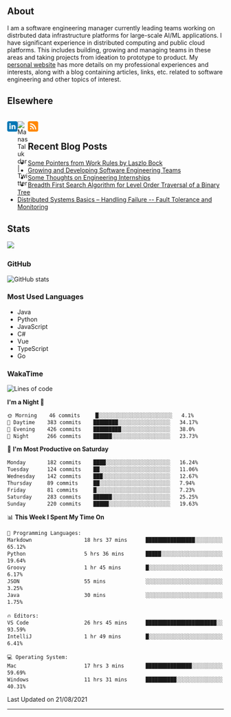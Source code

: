 ## About

I am a software engineering manager currently leading teams working on distrbuted data infrastructure platforms for large-scale AI/ML applications. I have significant experience in distributed computing and public cloud platforms. This includes building, growing and managing teams in these areas and taking projects from ideation to prototype to product. My [personal website](https://manastalukdar.github.io/) has more details on my professional experiences and interests, along with a blog containing articles, links, etc. related to software engineering and other topics of interest.

## Elsewhere

</br>

<a href="https://www.linkedin.com/in/manastalukdar" target="_blank">
  <img align="left" alt="Manas Talukdar | Linkedin" width="24px" src="https://raw.githubusercontent.com/edent/SuperTinyIcons/master/images/svg/linkedin.svg" />
</a>
<a href="https://www.twitter.com/manastalukdar" target="_blank">
  <img align="left" alt="Manas Talukdar | Twitter" width="24px" src="https://github.com/TheDudeThatCode/TheDudeThatCode/blob/master/Assets/Twitter.svg" />
</a>
<a href="https://manastalukdar.github.io/" target="_blank">
  <img align="left" alt="Manas Talukdar | Website" width="24px" src="https://github.com/edent/SuperTinyIcons/blob/master/images/svg/rss.svg" />
</a>

</br>

## Recent Blog Posts

<!-- BLOG:START -->
- [Some Pointers from Work Rules by Laszlo Bock](https://manastalukdar.github.io/blog/2020/01/25/work-rules-laszlo-bock-pointers/)
- [Growing and Developing Software Engineering Teams](https://manastalukdar.github.io/blog/2019/09/19/growing-developing-software-engineering-teams/)
- [Some Thoughts on Engineering Internships](https://manastalukdar.github.io/blog/2019/09/04/some-thoughts-on-engineering-internships/)
- [Breadth First Search Algorithm for Level Order Traversal of a Binary Tree](https://manastalukdar.github.io/blog/2019/08/29/breadth-first-search-binary-tree-level-order-traversal/)
- [Distributed Systems Basics – Handling Failure -- Fault Tolerance and Monitoring](https://manastalukdar.github.io/blog/2019/08/19/katemats-distributed-systems-fault-tolerance-monitoring/)
<!-- BLOG:END -->

## Stats

![](https://komarev.com/ghpvc/?username=manastalukdar)

### GitHub

![GitHub stats](https://github-readme-stats.vercel.app/api?username=manastalukdar&show_icons=true&hide_border=true&hide_rank=true&hide_title=true&icon_color=79ff97&text_color=cecac3&bg_color=4d4b4b)

### Most Used Languages

- Java
- Python
- JavaScript
- C#
- Vue
- TypeScript
- Go

<!--
![Top Langs](https://github-readme-stats.vercel.app/api/top-langs/?username=manastalukdar&layout=compact&hide_border=true&hide_title=true&icon_color=79ff97&text_color=cecac3&bg_color=4d4b4b)
-->

### WakaTime

<!--START_SECTION:waka-->
![Lines of code](https://img.shields.io/badge/From%20Hello%20World%20I%27ve%20Written-73289%20lines%20of%20code-blue)

**I'm a Night 🦉** 

```text
🌞 Morning    46 commits     █░░░░░░░░░░░░░░░░░░░░░░░░   4.1% 
🌆 Daytime    383 commits    ████████░░░░░░░░░░░░░░░░░   34.17% 
🌃 Evening    426 commits    █████████░░░░░░░░░░░░░░░░   38.0% 
🌙 Night      266 commits    ██████░░░░░░░░░░░░░░░░░░░   23.73%

```
📅 **I'm Most Productive on Saturday** 

```text
Monday       182 commits    ████░░░░░░░░░░░░░░░░░░░░░   16.24% 
Tuesday      124 commits    ██░░░░░░░░░░░░░░░░░░░░░░░   11.06% 
Wednesday    142 commits    ███░░░░░░░░░░░░░░░░░░░░░░   12.67% 
Thursday     89 commits     ██░░░░░░░░░░░░░░░░░░░░░░░   7.94% 
Friday       81 commits     █░░░░░░░░░░░░░░░░░░░░░░░░   7.23% 
Saturday     283 commits    ██████░░░░░░░░░░░░░░░░░░░   25.25% 
Sunday       220 commits    █████░░░░░░░░░░░░░░░░░░░░   19.63%

```


📊 **This Week I Spent My Time On** 

```text
💬 Programming Languages: 
Markdown                 18 hrs 37 mins      ████████████████░░░░░░░░░   65.12% 
Python                   5 hrs 36 mins       █████░░░░░░░░░░░░░░░░░░░░   19.64% 
Groovy                   1 hr 45 mins        █░░░░░░░░░░░░░░░░░░░░░░░░   6.17% 
JSON                     55 mins             ░░░░░░░░░░░░░░░░░░░░░░░░░   3.25% 
Java                     30 mins             ░░░░░░░░░░░░░░░░░░░░░░░░░   1.75%

🔥 Editors: 
VS Code                  26 hrs 45 mins      ███████████████████████░░   93.59% 
IntelliJ                 1 hr 49 mins        █░░░░░░░░░░░░░░░░░░░░░░░░   6.41%

💻 Operating System: 
Mac                      17 hrs 3 mins       ███████████████░░░░░░░░░░   59.69% 
Windows                  11 hrs 31 mins      ██████████░░░░░░░░░░░░░░░   40.31%

```


 Last Updated on 21/08/2021
<!--END_SECTION:waka-->

---

<!--

**manastalukdar/manastalukdar** is a ✨ _special_ ✨ repository because its `README.md` (this file) appears on your GitHub profile.

Here are some ideas to get you started:

- 🔭 I’m currently working on ...
- 🌱 I’m currently learning ...
- 👯 I’m looking to collaborate on ...
- 🤔 I’m looking for help with ...
- 💬 Ask me about ...
- 📫 How to reach me: ...
- 😄 Pronouns: ...
- ⚡ Fun fact: ...
-->
